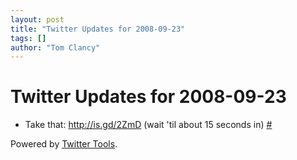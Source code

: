 ```yaml
---
layout: post
title: "Twitter Updates for 2008-09-23"
tags: []
author: "Tom Clancy"
---
```


# Twitter Updates for 2008-09-23

<ul>
	<li>Take that: <a href="http://is.gd/2ZmD" rel="nofollow">http://is.gd/2ZmD</a> (wait 'til about 15 seconds in) <a href="http://twitter.com/tclancy/statuses/932142883">#</a></li>
</ul>
<p>Powered by <a href="http://alexking.org/projects/wordpress">Twitter Tools</a>.</p>
